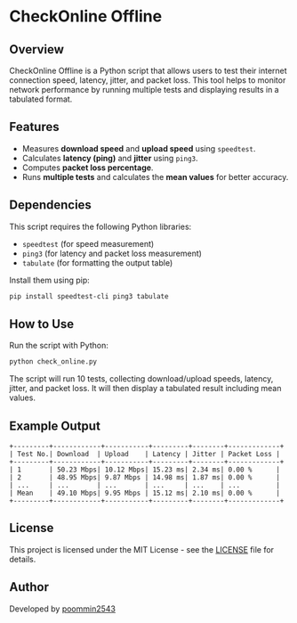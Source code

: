 # CheckOnline Offline

## Overview
CheckOnline Offline is a Python script that allows users to test their internet connection speed, latency, jitter, and packet loss. This tool helps to monitor network performance by running multiple tests and displaying results in a tabulated format.

## Features
- Measures **download speed** and **upload speed** using `speedtest`.
- Calculates **latency (ping)** and **jitter** using `ping3`.
- Computes **packet loss percentage**.
- Runs **multiple tests** and calculates the **mean values** for better accuracy.

## Dependencies
This script requires the following Python libraries:
- `speedtest` (for speed measurement)
- `ping3` (for latency and packet loss measurement)
- `tabulate` (for formatting the output table)

Install them using pip:
```bash
pip install speedtest-cli ping3 tabulate
```

## How to Use
Run the script with Python:
```bash
python check_online.py
```
The script will run 10 tests, collecting download/upload speeds, latency, jitter, and packet loss. It will then display a tabulated result including mean values.

## Example Output
```
+---------+------------+-----------+---------+--------+-------------+
| Test No.| Download  | Upload    | Latency | Jitter | Packet Loss |
+---------+------------+-----------+---------+--------+-------------+
| 1       | 50.23 Mbps| 10.12 Mbps| 15.23 ms| 2.34 ms| 0.00 %      |
| 2       | 48.95 Mbps| 9.87 Mbps | 14.98 ms| 1.87 ms| 0.00 %      |
| ...     | ...       | ...       | ...     | ...    | ...         |
| Mean    | 49.10 Mbps| 9.95 Mbps | 15.12 ms| 2.10 ms| 0.00 %      |
+---------+------------+-----------+---------+--------+-------------+
```

## License
This project is licensed under the MIT License - see the [LICENSE](LICENSE) file for details.

## Author
Developed by [poommin2543](https://github.com/poommin2543)

